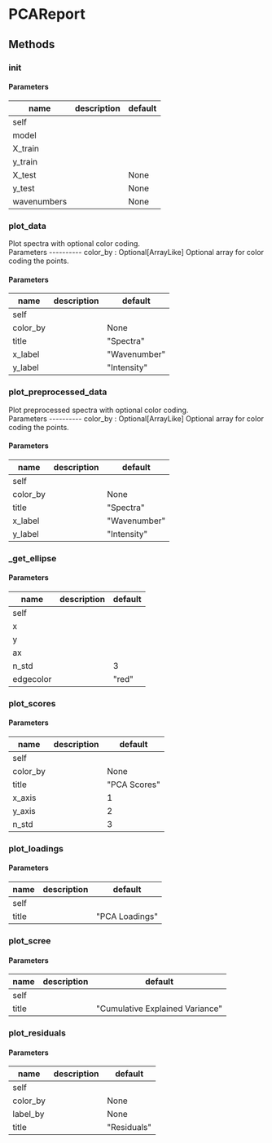 # PCAReport




## Methods


### __init__




#### Parameters
name | description | default
--- | --- | ---
self |  | 
model |  | 
X_train |  | 
y_train |  | 
X_test |  | None
y_test |  | None
wavenumbers |  | None





### plot_data


Plot spectra with optional color coding.   
Parameters ---------- color_by : Optional[ArrayLike] Optional array for color coding the points. 

#### Parameters
name | description | default
--- | --- | ---
self |  | 
color_by |  | None
title |  | "Spectra"
x_label |  | "Wavenumber"
y_label |  | "Intensity"





### plot_preprocessed_data


Plot preprocessed spectra with optional color coding.   
Parameters ---------- color_by : Optional[ArrayLike] Optional array for color coding the points. 

#### Parameters
name | description | default
--- | --- | ---
self |  | 
color_by |  | None
title |  | "Spectra"
x_label |  | "Wavenumber"
y_label |  | "Intensity"





### _get_ellipse




#### Parameters
name | description | default
--- | --- | ---
self |  | 
x |  | 
y |  | 
ax |  | 
n_std |  | 3
edgecolor |  | "red"





### plot_scores




#### Parameters
name | description | default
--- | --- | ---
self |  | 
color_by |  | None
title |  | "PCA Scores"
x_axis |  | 1
y_axis |  | 2
n_std |  | 3





### plot_loadings




#### Parameters
name | description | default
--- | --- | ---
self |  | 
title |  | "PCA Loadings"





### plot_scree




#### Parameters
name | description | default
--- | --- | ---
self |  | 
title |  | "Cumulative Explained Variance"





### plot_residuals




#### Parameters
name | description | default
--- | --- | ---
self |  | 
color_by |  | None
label_by |  | None
title |  | "Residuals"




